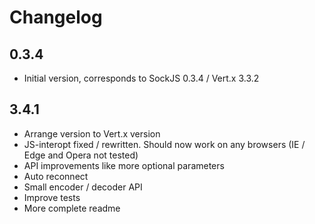 # Changelog

## 0.3.4

- Initial version, corresponds to SockJS 0.3.4 / Vert.x 3.3.2

## 3.4.1

- Arrange version to Vert.x version
- JS-interopt fixed / rewritten. Should now work on any browsers (IE / Edge and Opera not tested)
- API improvements like more optional parameters
- Auto reconnect
- Small encoder / decoder API
- Improve tests 
- More complete readme